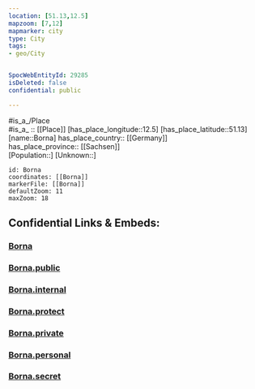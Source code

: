 ```yaml
---
location: [51.13,12.5] 
mapzoom: [7,12] 
mapmarker: city 
type: City
tags:
- geo/City


SpocWebEntityId: 29285
isDeleted: false
confidential: public

---
```

#is_a_/Place  
#is_a_ :: [[Place]] 
[has_place_longitude::12.5] 
[has_place_latitude::51.13] 
[name::Borna] 
has_place_country:: [[Germany]]  
has_place_province:: [[Sachsen]]  
[Population::] 
[Unknown::] 


```leaflet
id: Borna
coordinates: [[Borna]] 
markerFile: [[Borna]] 
defaultZoom: 11 
maxZoom: 18
```


## Confidential Links & Embeds: 

### [Borna](/_Standards/Earth/Continent/Europe/Europe~Central/Germany/Germany~East/Sachsen/counties~Sachsen/Leipzig/cities~Leipzig/Borna.md) 

### [Borna.public](/_public/Earth/Continent/Europe/Europe~Central/Germany/Germany~East/Sachsen/counties~Sachsen/Leipzig/cities~Leipzig/Borna.public.md) 

### [Borna.internal](/_internal/Earth/Continent/Europe/Europe~Central/Germany/Germany~East/Sachsen/counties~Sachsen/Leipzig/cities~Leipzig/Borna.internal.md) 

### [Borna.protect](/_protect/Earth/Continent/Europe/Europe~Central/Germany/Germany~East/Sachsen/counties~Sachsen/Leipzig/cities~Leipzig/Borna.protect.md) 

### [Borna.private](/_private/Earth/Continent/Europe/Europe~Central/Germany/Germany~East/Sachsen/counties~Sachsen/Leipzig/cities~Leipzig/Borna.private.md) 

### [Borna.personal](/_personal/Earth/Continent/Europe/Europe~Central/Germany/Germany~East/Sachsen/counties~Sachsen/Leipzig/cities~Leipzig/Borna.personal.md) 

### [Borna.secret](/_secret/Earth/Continent/Europe/Europe~Central/Germany/Germany~East/Sachsen/counties~Sachsen/Leipzig/cities~Leipzig/Borna.secret.md)

